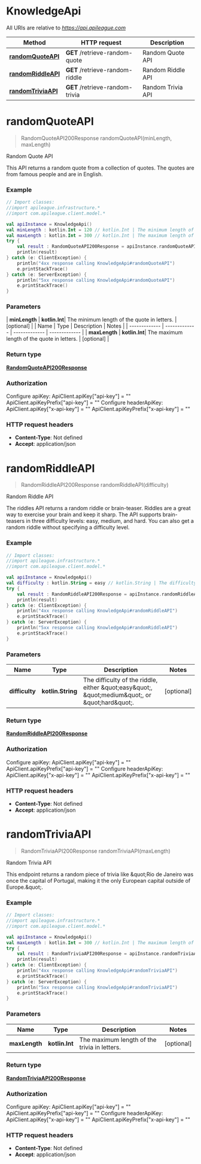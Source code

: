 # KnowledgeApi

All URIs are relative to *https://api.apileague.com*

| Method | HTTP request | Description |
| ------------- | ------------- | ------------- |
| [**randomQuoteAPI**](KnowledgeApi.md#randomQuoteAPI) | **GET** /retrieve-random-quote | Random Quote API |
| [**randomRiddleAPI**](KnowledgeApi.md#randomRiddleAPI) | **GET** /retrieve-random-riddle | Random Riddle API |
| [**randomTriviaAPI**](KnowledgeApi.md#randomTriviaAPI) | **GET** /retrieve-random-trivia | Random Trivia API |


<a id="randomQuoteAPI"></a>
# **randomQuoteAPI**
> RandomQuoteAPI200Response randomQuoteAPI(minLength, maxLength)

Random Quote API

This API returns a random quote from a collection of quotes. The quotes are from famous people and are in English.

### Example
```kotlin
// Import classes:
//import apileague.infrastructure.*
//import com.apileague.client.model.*

val apiInstance = KnowledgeApi()
val minLength : kotlin.Int = 120 // kotlin.Int | The minimum length of the quote in letters.
val maxLength : kotlin.Int = 300 // kotlin.Int | The maximum length of the quote in letters.
try {
    val result : RandomQuoteAPI200Response = apiInstance.randomQuoteAPI(minLength, maxLength)
    println(result)
} catch (e: ClientException) {
    println("4xx response calling KnowledgeApi#randomQuoteAPI")
    e.printStackTrace()
} catch (e: ServerException) {
    println("5xx response calling KnowledgeApi#randomQuoteAPI")
    e.printStackTrace()
}
```

### Parameters
| **minLength** | **kotlin.Int**| The minimum length of the quote in letters. | [optional] |
| Name | Type | Description  | Notes |
| ------------- | ------------- | ------------- | ------------- |
| **maxLength** | **kotlin.Int**| The maximum length of the quote in letters. | [optional] |

### Return type

[**RandomQuoteAPI200Response**](RandomQuoteAPI200Response.md)

### Authorization


Configure apiKey:
    ApiClient.apiKey["api-key"] = ""
    ApiClient.apiKeyPrefix["api-key"] = ""
Configure headerApiKey:
    ApiClient.apiKey["x-api-key"] = ""
    ApiClient.apiKeyPrefix["x-api-key"] = ""

### HTTP request headers

 - **Content-Type**: Not defined
 - **Accept**: application/json

<a id="randomRiddleAPI"></a>
# **randomRiddleAPI**
> RandomRiddleAPI200Response randomRiddleAPI(difficulty)

Random Riddle API

The riddles API returns a random riddle or brain-teaser. Riddles are a great way to exercise your brain and keep it sharp. The API supports brain-teasers in three difficulty levels: easy, medium, and hard. You can also get a random riddle without specifying a difficulty level.

### Example
```kotlin
// Import classes:
//import apileague.infrastructure.*
//import com.apileague.client.model.*

val apiInstance = KnowledgeApi()
val difficulty : kotlin.String = easy // kotlin.String | The difficulty of the riddle, either \"easy\", \"medium\", or \"hard\".
try {
    val result : RandomRiddleAPI200Response = apiInstance.randomRiddleAPI(difficulty)
    println(result)
} catch (e: ClientException) {
    println("4xx response calling KnowledgeApi#randomRiddleAPI")
    e.printStackTrace()
} catch (e: ServerException) {
    println("5xx response calling KnowledgeApi#randomRiddleAPI")
    e.printStackTrace()
}
```

### Parameters
| Name | Type | Description  | Notes |
| ------------- | ------------- | ------------- | ------------- |
| **difficulty** | **kotlin.String**| The difficulty of the riddle, either \&quot;easy\&quot;, \&quot;medium\&quot;, or \&quot;hard\&quot;. | [optional] |

### Return type

[**RandomRiddleAPI200Response**](RandomRiddleAPI200Response.md)

### Authorization


Configure apiKey:
    ApiClient.apiKey["api-key"] = ""
    ApiClient.apiKeyPrefix["api-key"] = ""
Configure headerApiKey:
    ApiClient.apiKey["x-api-key"] = ""
    ApiClient.apiKeyPrefix["x-api-key"] = ""

### HTTP request headers

 - **Content-Type**: Not defined
 - **Accept**: application/json

<a id="randomTriviaAPI"></a>
# **randomTriviaAPI**
> RandomTriviaAPI200Response randomTriviaAPI(maxLength)

Random Trivia API

This endpoint returns a random piece of trivia like \&quot;Rio de Janeiro was once the capital of Portugal, making it the only European capital outside of Europe.\&quot;.

### Example
```kotlin
// Import classes:
//import apileague.infrastructure.*
//import com.apileague.client.model.*

val apiInstance = KnowledgeApi()
val maxLength : kotlin.Int = 300 // kotlin.Int | The maximum length of the trivia in letters.
try {
    val result : RandomTriviaAPI200Response = apiInstance.randomTriviaAPI(maxLength)
    println(result)
} catch (e: ClientException) {
    println("4xx response calling KnowledgeApi#randomTriviaAPI")
    e.printStackTrace()
} catch (e: ServerException) {
    println("5xx response calling KnowledgeApi#randomTriviaAPI")
    e.printStackTrace()
}
```

### Parameters
| Name | Type | Description  | Notes |
| ------------- | ------------- | ------------- | ------------- |
| **maxLength** | **kotlin.Int**| The maximum length of the trivia in letters. | [optional] |

### Return type

[**RandomTriviaAPI200Response**](RandomTriviaAPI200Response.md)

### Authorization


Configure apiKey:
    ApiClient.apiKey["api-key"] = ""
    ApiClient.apiKeyPrefix["api-key"] = ""
Configure headerApiKey:
    ApiClient.apiKey["x-api-key"] = ""
    ApiClient.apiKeyPrefix["x-api-key"] = ""

### HTTP request headers

 - **Content-Type**: Not defined
 - **Accept**: application/json

